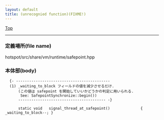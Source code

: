 ```yaml
---
layout: default
title: (unrecognied function)(FIXME!)
---
```

[Top](../index.html)

--- 
### 定義場所(file name)
hotspot/src/share/vm/runtime/safepoint.hpp


### 本体部(body)
```
  {- -------------------------------------------
  (1) _waiting_to_block フィールドの値を減少させるだけ.
      (この値は safepoint を開始していいかどうかの判定に用いられる.
       See: SafepointSynchronize::begin())
      ---------------------------------------- -}

	  static void   signal_thread_at_safepoint()              { _waiting_to_block--; }
	
```


